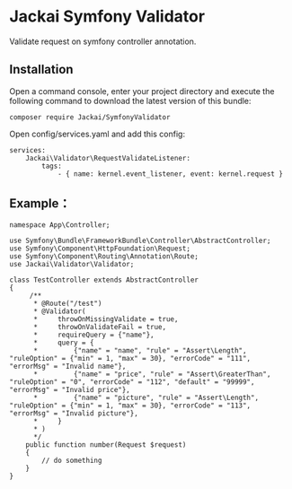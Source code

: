 # Jackai Symfony Validator

Validate request on symfony controller annotation.

## Installation
Open a command console, enter your project directory and execute the following command to download the latest version of this bundle:

```
composer require Jackai/SymfonyValidator
```

Open config/services.yaml and add this config:
```
services:
    Jackai\Validator\RequestValidateListener:
        tags:
            - { name: kernel.event_listener, event: kernel.request }
```

## Example：
```
namespace App\Controller;

use Symfony\Bundle\FrameworkBundle\Controller\AbstractController;
use Symfony\Component\HttpFoundation\Request;
use Symfony\Component\Routing\Annotation\Route;
use Jackai\Validator\Validator;

class TestController extends AbstractController
{
     /**
      * @Route("/test")
      * @Validator(
      *     throwOnMissingValidate = true,
      *     throwOnValidateFail = true,
      *     requireQuery = {"name"},
      *     query = {
      *         {"name" = "name", "rule" = "Assert\Length", "ruleOption" = {"min" = 1, "max" = 30}, "errorCode" = "111", "errorMsg" = "Invalid name"},
      *         {"name" = "price", "rule" = "Assert\GreaterThan", "ruleOption" = "0", "errorCode" = "112", "default" = "99999", "errorMsg" = "Invalid price"},
      *         {"name" = "picture", "rule" = "Assert\Length", "ruleOption" = {"min" = 1, "max" = 30}, "errorCode" = "113", "errorMsg" = "Invalid picture"},
      *     }
      * )
      */
    public function number(Request $request)
    {
        // do something
    }
}
```